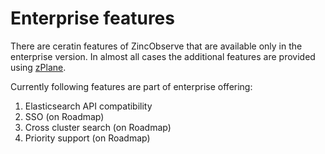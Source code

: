 # Enterprise features

There are ceratin features of ZincObserve that are available only in the enterprise version. In almost all cases the additional features are provided using [zPlane](./zPlane.md).

Currently following features are part of enterprise offering:

1. Elasticsearch API compatibility
1. SSO (on Roadmap)
1. Cross cluster search (on Roadmap)
1. Priority support (on Roadmap)
